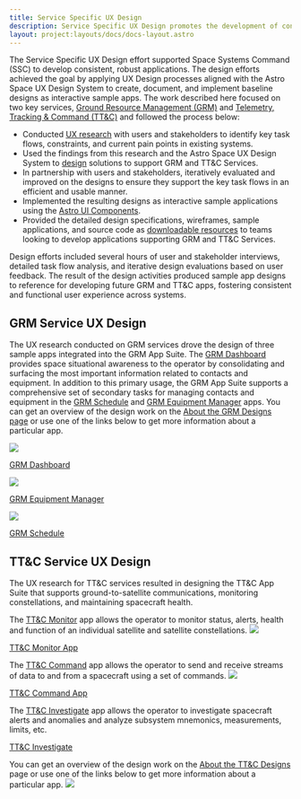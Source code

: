 ```yaml
---
title: Service Specific UX Design
description: Service Specific UX Design promotes the development of consistent, robust applications to support Enterprise Ground Services by applying UX design process and the Astro Space UX Design System.
layout: project:layouts/docs/docs-layout.astro
---
```


The Service Specific UX Design effort supported Space Systems Command (SSC) to develop consistent, robust applications. The design efforts achieved the goal by applying UX Design processes aligned with the Astro Space UX Design System to create, document, and implement baseline designs as interactive sample apps. The work described here focused on two key services, [Ground Resource Management (GRM)][grm-designs] and [Telemetry, Tracking & Command (TT&C)][ttc-designs] and followed the process below:

- Conducted [UX research](/resources/research/) with users and stakeholders to identify key task flows, constraints, and current pain points in existing systems.
- Used the findings from this research and the Astro Space UX Design System to [design](/resources/ui-design/) solutions to support GRM and TT&C Services.
- In partnership with users and stakeholders, iteratively evaluated and improved on the designs to ensure they support the key task flows in an efficient and usable manner.
- Implemented the resulting designs as interactive sample applications using the [Astro UI Components](/components/getting-started/).
- Provided the detailed design specifications, wireframes, sample applications, and source code as [downloadable resources](/resources/downloads/) to teams looking to develop applications supporting GRM and TT&C Services.

Design efforts included several hours of user and stakeholder interviews, detailed task flow analysis, and iterative design evaluations based on user feedback. The result of the design activities produced sample app designs to reference for developing future GRM and TT&C apps, fostering consistent and functional user experience across systems.

## GRM Service UX Design

The UX research conducted on GRM services drove the design of three sample apps integrated into the GRM App Suite. The [GRM Dashboard][grm-dashboard] provides space situational awareness to the operator by consolidating and surfacing the most important information related to contacts and equipment. In addition to this primary usage, the GRM App Suite supports a comprehensive set of secondary tasks for managing contacts and equipment in the [GRM Schedule][grm-schedule] and [GRM Equipment Manager][grm-equipment] apps. You can get an overview of the design work on the [About the GRM Designs page][grm-designs] or use one of the links below to get more information about a particular app.

![](/img/case-studies/service-specific-ux-design/grm-dashboard-app.webp)

[GRM Dashboard][grm-dashboard]

![](/img/case-studies/service-specific-ux-design/grm-equipment-manager.webp)

[GRM Equipment Manager][grm-equipment]

![](/img/case-studies/service-specific-ux-design/grm-schedule.webp)

[GRM Schedule][grm-schedule]

## TT&C Service UX Design

The UX research for TT&C services resulted in designing the TT&C App Suite that supports ground-to-satellite communications, monitoring constellations, and maintaining spacecraft health.

The [TT&C Monitor][ttc-monitor] app allows the operator to monitor status, alerts, health and function of an individual satellite and satellite constellations.
![](/img/case-studies/service-specific-ux-design/ttc-monitor-app.webp)

[TT&C Monitor App][ttc-monitor]

The [TT&C Command][ttc-command] app allows the operator to send and receive streams of data to and from a spacecraft using a set of commands.
![](/img/case-studies/service-specific-ux-design/ttc-command-app.webp)

[TT&C Command App][ttc-command]

The [TT&C Investigate][ttc-investigate] app allows the operator to investigate spacecraft alerts and anomalies and analyze subsystem mnemonics, measurements, limits, etc.

[TT&C Investigate][ttc-investigate]

You can get an overview of the design work on the [About the TT&C Designs][ttc-designs] page or use one of the links below to get more information about a particular app.
![](/img/case-studies/service-specific-ux-design/ttc-investigate-app.webp)

[grm-designs]: /case-studies/grm-service-ux-design/about-the-grm-designs/
[grm-dashboard]: /case-studies/grm-service-ux-design/grm-dashboard/
[grm-equipment]: /case-studies/grm-service-ux-design/grm-equipment-manager/
[grm-schedule]: /case-studies/grm-service-ux-design/grm-schedule/
[ttc-designs]: /case-studies/ttc-service-ux-design/about-the-ttc-designs/
[ttc-monitor]: /case-studies/ttc-service-ux-design/ttc-monitor/
[ttc-command]: /case-studies/ttc-service-ux-design/ttc-command/
[ttc-investigate]: /case-studies/ttc-service-ux-design/ttc-investigate/

